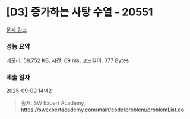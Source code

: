 # [D3] 증가하는 사탕 수열 - 20551 

[문제 링크](https://swexpertacademy.com/main/code/problem/problemDetail.do?contestProbId=AY4XhKTKU0IDFARM) 

### 성능 요약

메모리: 58,752 KB, 시간: 69 ms, 코드길이: 377 Bytes

### 제출 일자

2025-09-09 14:42



> 출처: SW Expert Academy, https://swexpertacademy.com/main/code/problem/problemList.do